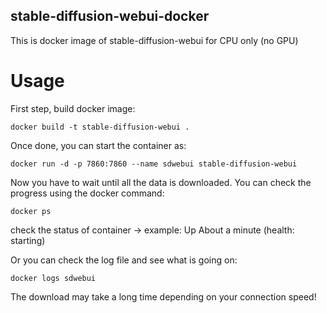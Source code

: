 ## stable-diffusion-webui-docker

This is docker image of stable-diffusion-webui for CPU only (no GPU)

# Usage

First step, build docker image:
```
docker build -t stable-diffusion-webui .  
```
Once done, you can start the container as:
```
docker run -d -p 7860:7860 --name sdwebui stable-diffusion-webui  
```
Now you have to wait until all the data is downloaded. You can check the progress using the docker command:  
  
```
docker ps
```
check the status of container -> example: Up About a minute (health: starting)  
  
Or you can check the log file and see what is going on:
```
docker logs sdwebui
```

The download may take a long time depending on your connection speed!
